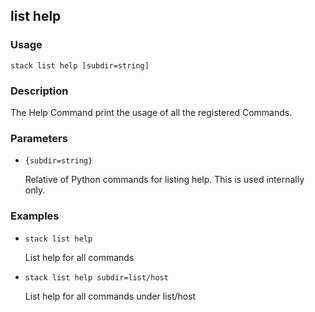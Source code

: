 ## list help

### Usage

`stack list help [subdir=string]`

### Description

The Help Command print the usage of all the registered
	Commands.

	

### Parameters
* `{subdir=string}`

   Relative of Python commands for listing help.  This is used internally
	only.

### Examples

* `stack list help`

   List help for all commands

* `stack list help subdir=list/host`

   List help for all commands under list/host




